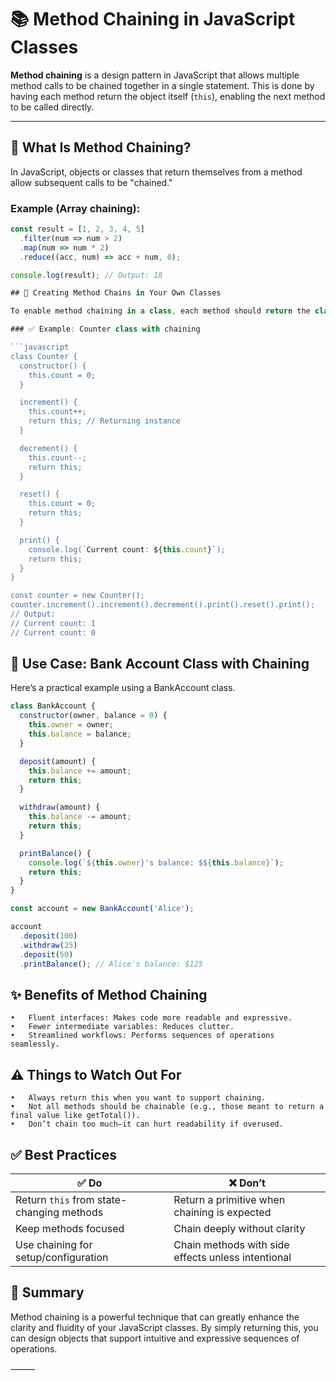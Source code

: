 # 📚 Method Chaining in JavaScript Classes

**Method chaining** is a design pattern in JavaScript that allows multiple method calls to be chained together in a single statement. This is done by having each method return the object itself (`this`), enabling the next method to be called directly.

---

## 🔗 What Is Method Chaining?

In JavaScript, objects or classes that return themselves from a method allow subsequent calls to be "chained."

### Example (Array chaining):
```javascript
const result = [1, 2, 3, 4, 5]
  .filter(num => num > 2)
  .map(num => num * 2)
  .reduce((acc, num) => acc + num, 0);

console.log(result); // Output: 18

## 🧱 Creating Method Chains in Your Own Classes

To enable method chaining in a class, each method should return the class instance using return this;.

### ✅ Example: Counter class with chaining

```javascript
class Counter {
  constructor() {
    this.count = 0;
  }

  increment() {
    this.count++;
    return this; // Returning instance
  }

  decrement() {
    this.count--;
    return this;
  }

  reset() {
    this.count = 0;
    return this;
  }

  print() {
    console.log(`Current count: ${this.count}`);
    return this;
  }
}

const counter = new Counter();
counter.increment().increment().decrement().print().reset().print();
// Output:
// Current count: 1
// Current count: 0
```

## 🏦 Use Case: Bank Account Class with Chaining

Here’s a practical example using a BankAccount class.

```javascript
class BankAccount {
  constructor(owner, balance = 0) {
    this.owner = owner;
    this.balance = balance;
  }

  deposit(amount) {
    this.balance += amount;
    return this;
  }

  withdraw(amount) {
    this.balance -= amount;
    return this;
  }

  printBalance() {
    console.log(`${this.owner}'s balance: $${this.balance}`);
    return this;
  }
}

const account = new BankAccount('Alice');

account
  .deposit(100)
  .withdraw(25)
  .deposit(50)
  .printBalance(); // Alice's balance: $125
```

## ✨ Benefits of Method Chaining
	•	Fluent interfaces: Makes code more readable and expressive.
	•	Fewer intermediate variables: Reduces clutter.
	•	Streamlined workflows: Performs sequences of operations seamlessly.

## ⚠️ Things to Watch Out For

	•	Always return this when you want to support chaining.
	•	Not all methods should be chainable (e.g., those meant to return a final value like getTotal()).
	•	Don’t chain too much—it can hurt readability if overused.


## ✅ Best Practices

| ✅ Do                                      | ❌ Don’t                                               |
|-------------------------------------------|--------------------------------------------------------|
| Return `this` from state-changing methods | Return a primitive when chaining is expected           |
| Keep methods focused                      | Chain deeply without clarity                           |
| Use chaining for setup/configuration      | Chain methods with side effects unless intentional     |

## 📎 Summary

Method chaining is a powerful technique that can greatly enhance the clarity and fluidity of your JavaScript classes. By simply returning this, you can design objects that support intuitive and expressive sequences of operations.

⸻
